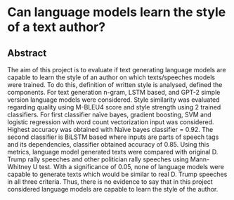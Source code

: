 # Can language models learn the style of a text author?
## Abstract 
The aim of this project is to evaluate if text generating language models are capable to learn the style of an author on which texts/speeches models were trained. To do this, definition of written style is analysed, defined the components. For text generation n-gram, LSTM based, and GPT-2 simple version language models were considered.  Style similarity was evaluated regarding quality using M-BLEU4 score and style strength using 2 trained classifiers. For first classifier naïve bayes, gradient boosting, SVM and logistic regression with word count vectorization input was considered. Highest accuracy was obtained with Naïve bayes classifier = 0.92. The second classifier is BiLSTM based where inputs are parts of speech tags and its dependencies, classifier obtained accuracy of 0.85. Using this metrics, language model generated texts were compared with original D. Trump rally speeches and other politician rally speeches using Mann-Whitney U test.  With a significance of 0.05, none of language models were capable to generate texts which would be similar to real D. Trump speeches in all three criteria. Thus, there is no evidence to say that in this project considered language models are capable to learn the style of the author. 
